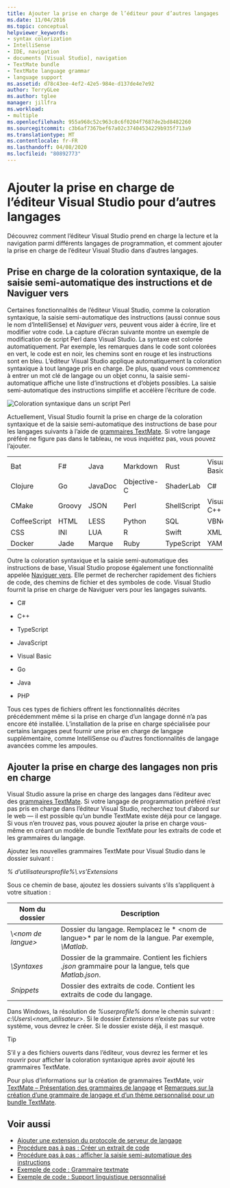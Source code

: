 ```yaml
---
title: Ajouter la prise en charge de l’éditeur pour d’autres langages
ms.date: 11/04/2016
ms.topic: conceptual
helpviewer_keywords:
- syntax colorization
- IntelliSense
- IDE, navigation
- documents [Visual Studio], navigation
- TextMate bundle
- TextMate language grammar
- language support
ms.assetid: d78c43ee-4ef2-42e5-984e-d137de4e7e92
author: TerryGLee
ms.author: tglee
manager: jillfra
ms.workload:
- multiple
ms.openlocfilehash: 955a968c52c963c8c6f0204f7687de2bd8482260
ms.sourcegitcommit: c3b6af7367bef67a02c37404534229b935f713a9
ms.translationtype: MT
ms.contentlocale: fr-FR
ms.lasthandoff: 04/08/2020
ms.locfileid: "80892773"
---
```

# <a name="add-visual-studio-editor-support-for-other-languages"></a>Ajouter la prise en charge de l’éditeur Visual Studio pour d’autres langages

Découvrez comment l’éditeur Visual Studio prend en charge la lecture et la navigation parmi différents langages de programmation, et comment ajouter la prise en charge de l’éditeur Visual Studio dans d’autres langages.

## <a name="syntax-colorization-statement-completion-and-navigate-to-support"></a>Prise en charge de la coloration syntaxique, de la saisie semi-automatique des instructions et de Naviguer vers

Certaines fonctionnalités de l’éditeur Visual Studio, comme la coloration syntaxique, la saisie semi-automatique des instructions (aussi connue sous le nom d’IntelliSense) et _Naviguer vers_, peuvent vous aider à écrire, lire et modifier votre code. La capture d’écran suivante montre un exemple de modification de script Perl dans Visual Studio. La syntaxe est colorée automatiquement. Par exemple, les remarques dans le code sont colorées en vert, le code est en noir, les chemins sont en rouge et les instructions sont en bleu. L’éditeur Visual Studio applique automatiquement la coloration syntaxique à tout langage pris en charge. De plus, quand vous commencez à entrer un mot clé de langage ou un objet connu, la saisie semi-automatique affiche une liste d’instructions et d’objets possibles. La saisie semi-automatique des instructions simplifie et accélère l’écriture de code.

![Coloration syntaxique dans un script Perl](../ide/media/vside_perledit.png)

Actuellement, Visual Studio fournit la prise en charge de la coloration syntaxique et de la saisie semi-automatique des instructions de base pour les langages suivants à l’aide de [grammaires TextMate](https://manual.macromates.com/en/language_grammars). Si votre langage préféré ne figure pas dans le tableau, ne vous inquiétez pas, vous pouvez l’ajouter.

|||||||
|-|-|-|-|-|-|
|Bat|F#|Java|Markdown|Rust|Visual Basic|
|Clojure|Go|JavaDoc|Objective-C|ShaderLab|C#|
|CMake|Groovy|JSON|Perl|ShellScript|Visual C++|
|CoffeeScript|HTML|LESS|Python|SQL|VBNet|
|CSS|INI|LUA|R|Swift|XML|
|Docker|Jade|Marque|Ruby|TypeScript|YAML|

Outre la coloration syntaxique et la saisie semi-automatique des instructions de base, Visual Studio propose également une fonctionnalité appelée [Naviguer vers](https://blogs.msdn.microsoft.com/benwilli/2015/04/09/visual-studio-tip-3-use-navigate-to/). Elle permet de rechercher rapidement des fichiers de code, des chemins de fichier et des symboles de code. Visual Studio fournit la prise en charge de Naviguer vers pour les langages suivants.

- C#

- C++

- TypeScript

- JavaScript

- Visual Basic

- Go

- Java

- PHP

Tous ces types de fichiers offrent les fonctionnalités décrites précédemment même si la prise en charge d’un langage donné n’a pas encore été installée. L’installation de la prise en charge spécialisée pour certains langages peut fournir une prise en charge de langage supplémentaire, comme IntelliSense ou d’autres fonctionnalités de langage avancées comme les ampoules.

## <a name="add-support-for-non-supported-languages"></a>Ajouter la prise en charge des langages non pris en charge

Visual Studio assure la prise en charge des langages dans l’éditeur avec des [grammaires TextMate](https://manual.macromates.com/en/language_grammars). Si votre langage de programmation préféré n’est pas pris en charge dans l’éditeur Visual Studio, recherchez tout d’abord sur le web &mdash; il est possible qu’un bundle TextMate existe déjà pour ce langage. Si vous n’en trouvez pas, vous pouvez ajouter la prise en charge vous-même en créant un modèle de bundle TextMate pour les extraits de code et les grammaires du langage.

Ajoutez les nouvelles grammaires TextMate pour Visual Studio dans le dossier suivant :

*% d’utilisateursprofile%\\.vs’Extensions*

Sous ce chemin de base, ajoutez les dossiers suivants s’ils s’appliquent à votre situation :

|Nom du dossier|Description|
|-----------------|-----------------|
|\\*\<nom de langue>*|Dossier du langage. Remplacez le * \<nom de langue>* par le nom de la langue. Par exemple, *\Matlab*.|
|*\Syntaxes*|Dossier de la grammaire. Contient les fichiers *.json* grammaire pour la langue, tels que *Matlab.json*.|
|*Snippets*|Dossier des extraits de code. Contient les extraits de code du langage.|

Dans Windows, la résolution de *%userprofile%* donne le chemin suivant : *c:\Users\\\<nom_utilisateur>*. Si le dossier *Extensions* n’existe pas sur votre système, vous devrez le créer. Si le dossier existe déjà, il est masqué.

> [!TIP]
> S’il y a des fichiers ouverts dans l’éditeur, vous devrez les fermer et les rouvrir pour afficher la coloration syntaxique après avoir ajouté les grammaires TextMate.

Pour plus d’informations sur la création de grammaires TextMate, voir [TextMate – Présentation des grammaires de langage](https://developmentality.wordpress.com/2011/02/08/textmate-introduction-to-language-grammars/) et [Remarques sur la création d’une grammaire de langage et d’un thème personnalisé pour un bundle TextMate](https://benparizek.com/notebook/notes-on-how-to-create-a-language-grammar-and-custom-theme-for-a-textmate-bundle).

## <a name="see-also"></a>Voir aussi

- [Ajouter une extension du protocole de serveur de langage](../extensibility/adding-an-lsp-extension.md)
- [Procédure pas à pas : Créer un extrait de code](../ide/walkthrough-creating-a-code-snippet.md)
- [Procédure pas à pas : afficher la saisie semi-automatique des instructions](../extensibility/walkthrough-displaying-statement-completion.md)
- [Exemple de code : Grammaire textmate](https://github.com/microsoft/VSSDK-Extensibility-Samples/tree/master/TextmateGrammar)
- [Exemple de code : Support linguistique personnalisé](https://github.com/microsoft/VSSDK-Extensibility-Samples/tree/master/Ook_Language_Integration)